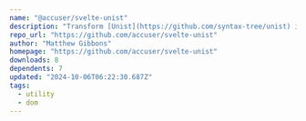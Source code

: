 ```yaml
---
name: "@accuser/svelte-unist"
description: "Transform [Unist](https://github.com/syntax-tree/unist) into Svelte components."
repo_url: "https://github.com/accuser/svelte-unist"
author: "Matthew Gibbons"
homepage: "https://github.com/accuser/svelte-unist"
downloads: 8
dependents: 7
updated: "2024-10-06T06:22:30.687Z"
tags: 
  - utility
  - dom
---
```

